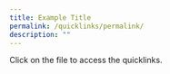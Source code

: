 ```yaml
---
title: Example Title
permalink: /quicklinks/permalink/
description: ""
---
```

Click on the file to access the quicklinks.

[](/files/quicklinks%20for%20website.pdf)